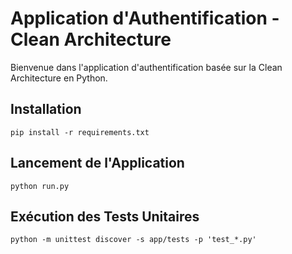 # Application d'Authentification - Clean Architecture

Bienvenue dans l'application d'authentification basée sur la Clean Architecture en Python.

## Installation

```
pip install -r requirements.txt
```

## Lancement de l'Application

```
python run.py
```

## Exécution des Tests Unitaires

```
python -m unittest discover -s app/tests -p 'test_*.py'
```
